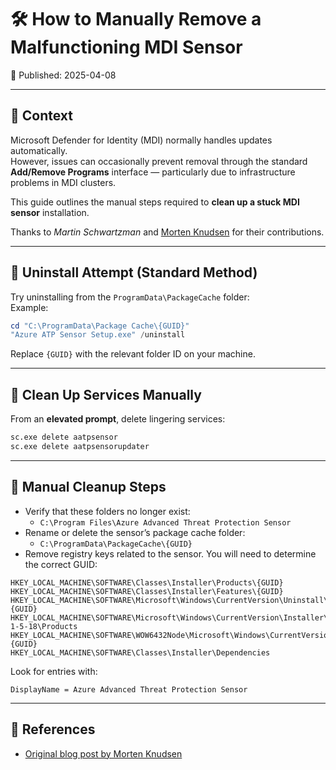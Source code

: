 # 🛠️ How to Manually Remove a Malfunctioning MDI Sensor  
📅 Published: 2025-04-08  

---

## 🧾 Context  
Microsoft Defender for Identity (MDI) normally handles updates automatically.  
However, issues can occasionally prevent removal through the standard **Add/Remove Programs** interface — particularly due to infrastructure problems in MDI clusters.  

This guide outlines the manual steps required to **clean up a stuck MDI sensor** installation.

Thanks to *Martin Schwartzman* and [Morten Knudsen](https://mortenknudsen.net/?p=258) for their contributions.

---

## 🧨 Uninstall Attempt (Standard Method)

Try uninstalling from the `ProgramData\PackageCache` folder:  
Example:
```powershell
cd "C:\ProgramData\Package Cache\{GUID}"
"Azure ATP Sensor Setup.exe" /uninstall
```

Replace `{GUID}` with the relevant folder ID on your machine.

---

## 🔧 Clean Up Services Manually

From an **elevated prompt**, delete lingering services:
```cmd
sc.exe delete aatpsensor
sc.exe delete aatpsensorupdater
```

---

## 🧹 Manual Cleanup Steps

- Verify that these folders no longer exist:
  - `C:\Program Files\Azure Advanced Threat Protection Sensor`
- Rename or delete the sensor’s package cache folder:
  - `C:\ProgramData\PackageCache\{GUID}`
- Remove registry keys related to the sensor. You will need to determine the correct GUID:
```reg
HKEY_LOCAL_MACHINE\SOFTWARE\Classes\Installer\Products\{GUID}
HKEY_LOCAL_MACHINE\SOFTWARE\Classes\Installer\Features\{GUID}
HKEY_LOCAL_MACHINE\SOFTWARE\Microsoft\Windows\CurrentVersion\Uninstall\{GUID}
HKEY_LOCAL_MACHINE\SOFTWARE\Microsoft\Windows\CurrentVersion\Installer\UserData\S-1-5-18\Products
HKEY_LOCAL_MACHINE\SOFTWARE\WOW6432Node\Microsoft\Windows\CurrentVersion\Uninstall\{GUID}
HKEY_LOCAL_MACHINE\SOFTWARE\Classes\Installer\Dependencies
```

Look for entries with:
```text
DisplayName = Azure Advanced Threat Protection Sensor
```

---

## 📎 References

- [Original blog post by Morten Knudsen](https://mortenknudsen.net/?p=258)
